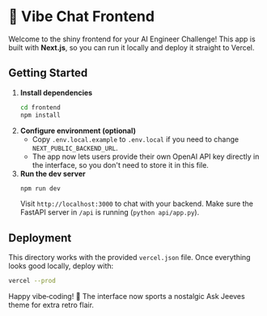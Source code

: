 # 🎨 Vibe Chat Frontend

Welcome to the shiny frontend for your AI Engineer Challenge! This app is built with **Next.js**, so you can run it locally and deploy it straight to Vercel.

## Getting Started

1. **Install dependencies**
   ```bash
   cd frontend
   npm install
   ```
2. **Configure environment (optional)**
   - Copy `.env.local.example` to `.env.local` if you need to change `NEXT_PUBLIC_BACKEND_URL`.
   - The app now lets users provide their own OpenAI API key directly in the interface, so you don't need to store it in this file.
3. **Run the dev server**
   ```bash
   npm run dev
   ```
   Visit `http://localhost:3000` to chat with your backend. Make sure the FastAPI server in `/api` is running (`python api/app.py`).

## Deployment

This directory works with the provided `vercel.json` file. Once everything looks good locally, deploy with:

```bash
vercel --prod
```

Happy vibe‑coding! 🎉 The interface now sports a nostalgic Ask Jeeves theme for extra retro flair.

